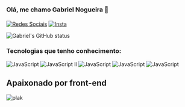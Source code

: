 ### Olá, me chamo Gabriel Nogueira 👋
#### 

[![Redes Sociais](https://img.shields.io/badge/LinkedIn-0077B5?style=for-the-badge&logo=linkedin&logoColor=white)](https://www.linkedin.com/in/rawdney-mendes-a74aa2187/) 
[![Insta](https://img.shields.io/badge/Instagram-E4405F?style=for-the-badge&logo=instagram&logoColor=white)](https://www.instagram.com/_gabriel.vilela_/)

![Gabriel's GitHub status](https://github-readme-stats.vercel.app/api?username=Gab096&show_icons=true&theme=dark)

### Tecnologias que tenho conhecimento: 


![JavaScript](https://img.shields.io/badge/HTML-239120?style=for-the-badge&logo=html5&logoColor=white)
![JavaScript](https://img.shields.io/badge/React_Native-20232A?style=for-the-badge&logo=react&logoColor=61DAFB) ll
![JavaScript](https://img.shields.io/badge/CSS-239120?&style=for-the-badge&logo=css3&logoColor=white)
![JavaScript](https://img.shields.io/badge/TypeScript-007ACC?style=for-the-badge&logo=typescript&logoCol)
![JavaScript](https://img.shields.io/badge/CSS3-1572B6?style=for-the-badge&logo=css3&logoColor=white)


## Apaixonado por front-end


![plak](https://github-readme-stats.vercel.app/api/top-langs/?username=Gab096&theme=blue-green)

              
